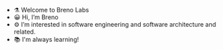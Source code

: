- :alembic: Welcome to Breno Labs
- :grinning: Hi, I’m Breno  
- :gear: I’m interested in software engineering and software architecture and related.
- :books: I'm always learning!

<!---
Brenomorais/Brenomorais is a ✨ special ✨ repository because its `README.md` (this file) appears on your GitHub profile.
You can click the Preview link to take a look at your changes.
--->
